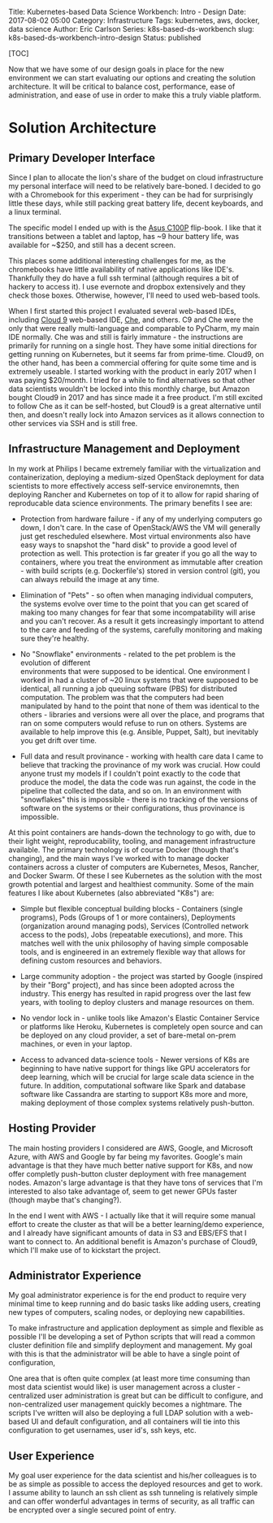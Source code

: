Title: Kubernetes-based Data Science Workbench: Intro - Design
Date: 2017-08-02 05:00
Category: Infrastructure
Tags: kubernetes, aws, docker, data science
Author: Eric Carlson
Series: k8s-based-ds-workbench
slug: k8s-based-ds-workbench-intro-design
Status: published

[TOC]

Now that we have some of our design goals in place for the new environment
we can start evaluating our options and creating the solution architecture.  It
will be critical to balance cost, performance, ease of administration, and ease
of use in order to make this a truly viable platform.

# Solution Architecture

## Primary Developer Interface

Since I plan to allocate the lion's share of the budget on cloud infrastructure
my personal interface will need to be relatively bare-boned.  I decided to go with
a Chromebook for this experiment - they can be had for surprisingly little these days,
while still packing great battery life, decent keyboards, and a linux terminal.

The specific model I ended up with is the [Asus C100P](https://www.amazon.com/ASUS-C100PA-DB01-Chromebook-Touchscreen-Laptop/dp/B00YY3X678)
flip-book.  I like that it transitions between a tablet and laptop, has ~9 hour
battery life, was available for ~$250, and still has a decent screen.

This places some additional interesting challenges for me, as the chromebooks have
little availability of native applications like IDE's.  Thankfully they do have
a full ssh terminal (although requires a bit of hackery to access it).  I use
evernote and dropbox extensively and they check those boxes.  Otherwise, however,
I'll need to used web-based tools.

When I first started this project I evaluated several web-based IDEs, including [Cloud 9](https://aws.amazon.com/cloud9/)
web-based IDE, [Che](https://www.eclipse.org/che/), and others.  C9 and Che were
the only that were really multi-language and comparable to PyCharm, my main IDE
normally.  Che was and still is fairly immature - the instructions are primarily
for running on a single host.  They have some initial directions for getting running
on Kubernetes, but it seems far from prime-time.  Cloud9, on the other hand, has
been a commercial offering for quite some time and is extremely useable.  I started
working with the product in early 2017 when I was paying $20/month.  I tried
for a while to find alternatives so that other data scientists wouldn't be locked
into this monthly charge, but Amazon bought Cloud9 in 2017 and has since made
it a free product.  I'm still excited to follow Che as it can be self-hosted,
but Cloud9 is a great alternative until then, and doesn't really lock into Amazon
services as it allows connection to other services via SSH and is still free.

## Infrastructure Management and Deployment

In my work at Philips I became extremely familiar with the virtualization
and containerization, deploying a medium-sized OpenStack deployment for data scientists
to more effectively access self-service environemnts, then deploying Rancher and 
Kubernetes on top of it to allow for rapid sharing of reproducable data science
environments.  The primary benefits I see are:

- Protection from hardware failure - if any of my underlying computers go down,
  I don't care.  In the case of OpenStack/AWS the VM will generally just get
  rescheduled elsewhere.  Most virtual environments also have easy ways to
  snapshot the "hard disk" to provide a good level of protection as well.  This
  protection is far greater if you go all the way to containers, where you treat
  the environment as immutable after creation - with build scripts (e.g. Dockerfile's)
  stored in version control (git), you can always rebuild the image at any time.

- Elimination of "Pets" - so often when managing individual computers, the systems
  evolve over time to the point that you can get scared of making too many changes
  for fear that some incompatability will arise and you can't recover.  As a result
  it gets increasingly important to attend to the care and feeding of the systems,
  carefully monitoring and making sure they're healthy.

- No "Snowflake" environments - related to the pet problem is the evolution of different  
  environments that were supposed to be identical.  One environment I worked in had
  a cluster of ~20 linux systems that were supposed to be identical, all running
  a job queuing software (PBS) for distributed computation.  The problem was that
  the computers had been manipulated by hand to the point that none of them was
  identical to the others - libraries and versions were all over the place, and programs
  that ran on some computers would refuse to run on others.  Systems
  are available to help improve this (e.g. Ansible, Puppet, Salt), but inevitably
  you get drift over time.

- Full data and result provinance - working with health care data I came to believe
  that tracking the provinance of my work was crucial.  How could anyone trust my
  models if I couldn't point exactly to the code that produce the model, the data
  the code was run against, the code in the pipeline that collected the data, and
  so on.  In an environment with "snowflakes" this is impossible - there is no
  tracking of the versions of software on the systems or their configurations,
  thus provinance is impossible.

At this point containers are hands-down the technology to go with, due to their
light weight, reproducability, tooling, and management infrastructure available.
The primary technology is of course Docker (though that's changing), and the 
main ways I've worked with to manage docker containers across a cluster of 
computers are Kubernetes, Mesos, Rancher, and Docker Swarm.  Of these I see
Kubernetes as the solution with the most growth potential and largest and healthiest
community.  Some of the main features I like about Kubernetes (also abbreviated "K8s")
are:

- Simple but flexible conceptual building blocks - Containers (single programs),
  Pods (Groups of 1 or more containers), Deployments (organization around managing pods),
  Services (Controlled network access to the pods), Jobs (repeatable executions),
  and more.  This matches well with the unix philosophy of having simple composable
  tools, and is engineered in an extremely flexible way that allows for defining
  custom resources and behaviors.

- Large community adoption - the project was started by Google (inspired by their
  "Borg" project), and has since been adopted across the industry.  This energy
  has resulted in rapid progress over the last few years, with tooling to deploy
  clusters and manage resources on them.

- No vendor lock in - unlike tools like Amazon's Elastic Container Service or
  platforms like Heroku, Kubernetes is completely open source and can be deployed
  on any cloud provider, a set of bare-metal on-prem machines, or even in your
  laptop.

- Access to advanced data-science tools - Newer versions of K8s are beginning
  to have native support for things like GPU accelerators for deep learning, which
  will be crucial for large scale data science in the future.  In addition, 
  computational software like Spark and database software like Cassandra are starting
  to support K8s more and more, making deployment of those complex systems relatively
  push-button.

## Hosting Provider

The main hosting providers I considered are AWS, Google, and Microsoft Azure,
with AWS and Google by far being my favorites.  Google's main advantage is that
they have much better native support for K8s, and now offer completly push-button
cluster deployment with free management nodes.  Amazon's large advantage is that
they have tons of services that I'm interested to also take advantage of, seem
to get newer GPUs faster (though maybe that's changing?).  

In the end I went with AWS -
I actually like that it will require some manual effort to create the cluster as
that will be a better learning/demo experience, and I already have significant amounts
of data in S3 and EBS/EFS that I want to connect to.  An additional benefit is
Amazon's purchase of Cloud9, which I'll make use of to kickstart the project.

## Administrator Experience

My goal administrator experience is for the end product to require very minimal
time to keep running and do basic tasks like adding users, creating new types
of computers, scaling nodes, or deploying new capabilities.  

To make infrastructure and application deployment as
simple and flexible as possible I'll be developing a set of Python scripts that
will read a common cluster definition file and simplify deployment and management.
My goal with this is that the administrator will be able to have a single point of
configuration, 

One area that is often quite complex (at least more time consuming than most data scientist
would like) is user management across a cluster - centralized user administration
is great but can be difficult to configure, and non-centralized user management
quickly becomes a nightmare.  The scripts I've written will also be deploying
a full LDAP solution with a web-based UI and default configuration, and all
containers will tie into this configuration to get usernames, user id's, ssh keys, etc.

## User Experience

My goal user experience for the data scientist and his/her colleagues is to be
as simple as possible to access the deployed resources and get to work.  I assume
ability to launch an ssh client as ssh tunneling is relatively simple and can
offer wonderful advantages in terms of security, as all traffic can be encrypted over
a single secured point of entry.

